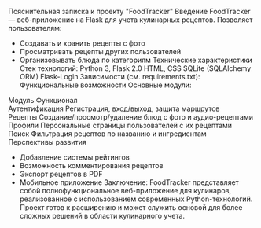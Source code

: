  Пояснительная записка к проекту "FoodTracker"
  Введение
FoodTracker — веб-приложение на Flask для учета кулинарных рецептов. Позволяет пользователям:
- Создавать и хранить рецепты с фото
- Просматривать рецепты других пользователей
- Организовывать блюда по категориям
  Технические характеристики
Стек технологий:
Python 3, Flask 2.0
HTML, CSS
SQLite (SQLAlchemy ORM)
Flask-Login
Зависимости (см. requirements.txt):
 Функциональные возможности
Основные модули:

 Модуль            Функционал                                                                 
 Аутентификация    Регистрация, вход/выход, защита маршрутов                                
 Рецепты           Создание/просмотр/удаление блюд с фото и аудио-рецептами                 
 Профили           Персональные страницы пользователей с их рецептами                       
 Поиск             Фильтрация рецептов по названию и ингредиентам                           
 Перспективы развития
- Добавление системы рейтингов
- Возможность комментирования рецептов
- Экспорт рецептов в PDF
- Мобильное приложение
Заключение: FoodTracker представляет собой полнофункциональное веб-приложение для кулинаров, реализованное с использованием современных Python-технологий. Проект готов к расширению и может служить основой для более сложных решений в области кулинарного учета.
